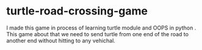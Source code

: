 # turtle-road-crossing-game
I made this game in process of learning turtle module and OOPS in python . This game about that we need to send turtle from one end of the road to another end without hitting to any vehichal.
